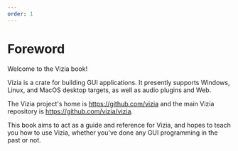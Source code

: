 ```yaml
---
order: 1
---
```


# Foreword

Welcome to the Vizia book!

Vizia is a crate for building GUI applications.
It presently supports Windows, Linux, and MacOS desktop targets, as well as audio plugins and Web.

The Vizia project's home is https://github.com/vizia and the main Vizia repository is https://github.com/vizia/vizia.

This book aims to act as a guide and reference for Vizia, and hopes to teach you how to use Vizia, whether you've done any GUI programming in the past or not.
